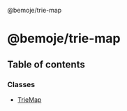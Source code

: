 @bemoje/trie-map

# @bemoje/trie-map

## Table of contents

### Classes

- [TrieMap](https://github.com/bemoje/tsmono/blob/main/docs/md/trie-map/classes/TrieMap.md)
